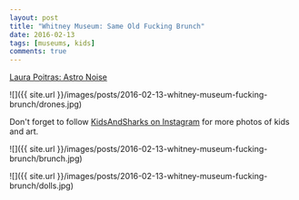 ```yaml
---
layout: post
title: "Whitney Museum: Same Old Fucking Brunch"
date: 2016-02-13
tags: [museums, kids]
comments: true
---
```

[Laura Poitras: Astro Noise](http://whitney.org/Exhibitions/LauraPoitras)

![]({{ site.url }}/images/posts/2016-02-13-whitney-museum-fucking-brunch/drones.jpg)

Don't forget to follow [KidsAndSharks on Instagram](https://www.instagram.com/kidsandsharks) for more photos of kids and art.

![]({{ site.url }}/images/posts/2016-02-13-whitney-museum-fucking-brunch/brunch.jpg)

![]({{ site.url }}/images/posts/2016-02-13-whitney-museum-fucking-brunch/dolls.jpg)


